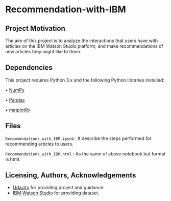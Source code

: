 # Recommendation-with-IBM

## Project Motivation
The aim of this project is to analyze the interactions that users have with articles on the IBM Watson Studio platform, and make recommendations of new articles they might like to them.

## Dependencies
This project requires Python 3.x and the following Python libraries installed:

  • [NumPy](http://www.numpy.org/)
  
  • [Pandas](http://pandas.pydata.org/)
  
  • [matplotlib](https://matplotlib.org/)

## Files
 ```Recommendations_with_IBM.ipynb``` : It describe the steps performed for recommending articles to users.
 
 ```Recommendations_with_IBM.html```  : As the same of above notebook but format is html.

## Licensing, Authors, Acknowledgements

  * [Udacity](https://www.udacity.com/) for providing project and guidance.
  * [IBM Watson Studio](https://dataplatform.cloud.ibm.com/) for providing dataset.
